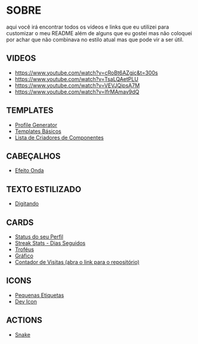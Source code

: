 # SOBRE
aqui você irá encontrar todos os vídeos e links que eu utilizei para customizar o meu README
além de alguns que eu gostei mas não coloquei por achar que não combinava no estilo atual mas que pode vir a ser útil.

## VIDEOS
- https://www.youtube.com/watch?v=cRoBt6AZgjc&t=300s
- https://www.youtube.com/watch?v=TsaLQAetPLU
- https://www.youtube.com/watch?v=VEVJQipsA7M
- https://www.youtube.com/watch?v=IfrMAmav9dQ

## TEMPLATES
- [Profile Generator](https://gprm.itsvg.in/)
- [Templates Básicos](https://github.com/iuricode/readme-template)
- [Lista de Criadores de Componentes](https://github.com/abhisheknaiidu/awesome-github-profile-readme)

## CABEÇALHOS
- [Efeito Onda](https://github.com/kyechan99/capsule-render)

## TEXTO ESTILIZADO
- [Digitando](https://github.com/DenverCoder1/readme-typing-svg)

## CARDS
- [Status do seu Perfil](https://github.com/anuraghazra/github-readme-stats)
- [Streak Stats - Dias Seguidos](https://github.com/DenverCoder1/github-readme-streak-stats)
- [Troféus](https://github.com/ryo-ma/github-profile-trophy)
- [Gráfico](https://github.com/Ashutosh00710/github-readme-activity-graph)
- [Contador de Visitas (abra o link para o repositório)](https://ryanlanciaux.com/blog/2020/07/13/quick-github-profile-visit-counter/)

## ICONS
- [Pequenas Etiquetas](https://dev.to/envoy_/150-badges-for-github-pnk)
- [Dev Icon](https://devicon.dev/)

## ACTIONS
- [Snake](https://github.com/Platane/snk)
